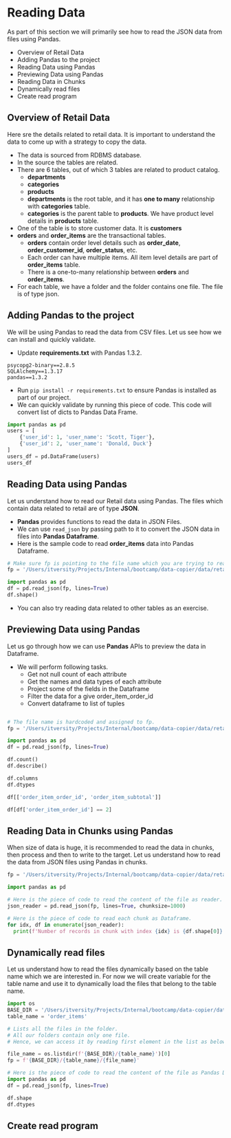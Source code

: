 # Reading Data
As part of this section we will primarily see how to read the JSON data from files using Pandas.

* Overview of Retail Data
* Adding Pandas to the project
* Reading Data using Pandas
* Previewing Data using Pandas
* Reading Data in Chunks
* Dynamically read files
* Create read program

## Overview of Retail Data
Here sre the details related to retail data. It is important to understand the data to come up with a strategy to copy the data.
* The data is sourced from RDBMS database.
* In the source the tables are related.
* There are 6 tables, out of which 3 tables are related to product catalog.
  * **departments**
  * **categories**
  * **products**
  * **departments** is the root table, and it has **one to many** relationship with **categories** table.
  * **categories** is the parent table to **products**. We have product level details in **products** table. 
* One of the table is to store customer data. It is **customers**
* **orders** and **order_items** are the transactional tables.
  * **orders** contain order level details such as **order_date**, **order_customer_id**, **order_status**, etc.
  * Each order can have multiple items. All item level details are part of **order_items** table.
  * There is a one-to-many relationship between **orders** and **order_items**.
* For each table, we have a folder and the folder contains one file. The file is of type json.

## Adding Pandas to the project
We will be using Pandas to read the data from CSV files. Let us see how we can install and quickly validate.
* Update **requirements.txt** with Pandas 1.3.2.
```
psycopg2-binary==2.8.5
SQLAlchemy==1.3.17
pandas==1.3.2
```
* Run `pip install -r requirements.txt` to ensure Pandas is installed as part of our project.
* We can quickly validate by running this piece of code. This code will convert list of dicts to Pandas Data Frame.

```python
import pandas as pd
users = [
    {'user_id': 1, 'user_name': 'Scott, Tiger'},
    {'user_id': 2, 'user_name': 'Donald, Duck'}
]
users_df = pd.DataFrame(users)
users_df
```

## Reading Data using Pandas
Let us understand how to read our Retail data using Pandas. The files which contain data related to retail are of type **JSON**.
* **Pandas** provides functions to read the data in JSON Files.
* We can use `read_json` by passing path to it to convert the JSON data in files into **Pandas Dataframe**.
* Here is the sample code to read **order_items** data into Pandas Dataframe.

```python
# Make sure fp is pointing to the file name which you are trying to read
fp = '/Users/itversity/Projects/Internal/bootcamp/data-copier/data/retail_db_json/order_items/part-r-00000-6b83977e-3f20-404b-9b5f-29376ab1419e'

import pandas as pd
df = pd.read_json(fp, lines=True)
df.shape()
```
* You can also try reading data related to other tables as an exercise.

## Previewing Data using Pandas
Let us go through how we can use **Pandas** APIs to preview the data in Dataframe.
* We will perform following tasks.
  * Get not null count of each attribute
  * Get the names and data types of each attribute
  * Project some of the fields in the Dataframe
  * Filter the data for a give order_item_order_id
  * Convert dataframe to list of tuples

```python

# The file name is hardcoded and assigned to fp.
fp = '/Users/itversity/Projects/Internal/bootcamp/data-copier/data/retail_db_json/order_items/part-r-00000-6b83977e-3f20-404b-9b5f-29376ab1419e'

import pandas as pd
df = pd.read_json(fp, lines=True)

df.count()
df.describe()

df.columns
df.dtypes

df[['order_item_order_id', 'order_item_subtotal']]

df[df['order_item_order_id'] == 2]


```

## Reading Data in Chunks using Pandas
When size of data is huge, it is recommended to read the data in chunks, then process and then to write to the target. Let us understand how to read the data from JSON files using Pandas in chunks.

```python
fp = '/Users/itversity/Projects/Internal/bootcamp/data-copier/data/retail_db_json/order_items/part-r-00000-6b83977e-3f20-404b-9b5f-29376ab1419e'

import pandas as pd

# Here is the piece of code to read the content of the file as reader.
json_reader = pd.read_json(fp, lines=True, chunksize=1000)

# Here is the piece of code to read each chunk as Dataframe.
for idx, df in enumerate(json_reader):
  print(f'Number of records in chunk with index {idx} is {df.shape[0]}')
```

## Dynamically read files
Let us understand how to read the files dynamically based on the table name which we are interested in. For now we will create variable for the table name and use it to dynamically load the files that belong to the table name.

```python
import os
BASE_DIR = '/Users/itversity/Projects/Internal/bootcamp/data-copier/data/retail_db_json'
table_name = 'order_items'

# Lists all the files in the folder. 
# All our folders contain only one file.
# Hence, we can access it by reading first element in the list as below.

file_name = os.listdir(f'{BASE_DIR}/{table_name}')[0]
fp = f'{BASE_DIR}/{table_name}/{file_name}'

# Here is the piece of code to read the content of the file as Pandas Dataframe.
import pandas as pd
df = pd.read_json(fp, lines=True)

df.shape
df.dtypes
```

## Create read program

```python

```

